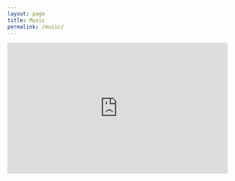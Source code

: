 ```yaml
---
layout: page
title: Music
permalink: /music/
---
```


<iframe scrolling="no" allow="autoplay" src="https://w.soundcloud.com/player/?url=https%3A//api.soundcloud.com/playlists/695751216&amp;color=%23ff5500&amp;auto_play=false&amp;hide_related=false&amp;show_comments=true&amp;show_user=true&amp;show_reposts=false&amp;show_teaser=true&amp;visual=true" width="100%" height="300" frameborder="no"></iframe>
